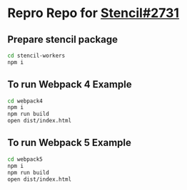 # Repro Repo for [Stencil#2731](https://github.com/ionic-team/stencil/issues/2731)

## Prepare stencil package

```sh
cd stencil-workers
npm i
```

## To run Webpack 4 Example

```sh
cd webpack4
npm i
npm run build
open dist/index.html
```

## To run Webpack 5 Example

```sh
cd webpack5
npm i
npm run build
open dist/index.html
```

